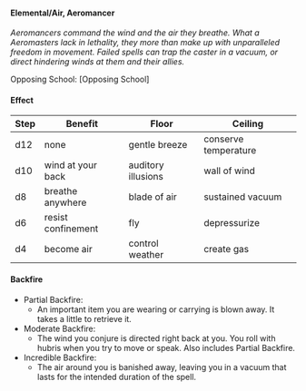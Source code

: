 #### Elemental/Air, Aeromancer
*Aeromancers command the wind and the air they breathe. What a Aeromasters lack in lethality, they more than make up with unparalleled freedom in movement.*
*Failed spells can trap the caster in a vacuum, or direct hindering winds at them and their allies.*

Opposing School: [Opposing School]
    
#### Effect

| Step | Benefit | Floor | Ceiling |
| - | - | - | - |
| d12 | none               | gentle breeze | conserve temperature |
| d10 | wind at your back  | auditory illusions | wall of wind |
|  d8 | breathe anywhere   | blade of air | sustained vacuum |
|  d6 | resist confinement | fly | depressurize |
|  d4 | become air         | control weather | create gas |

#### Backfire
- Partial Backfire:
   - An important item you are wearing or carrying is blown away. It takes a little to retrieve it. 
- Moderate Backfire:
   - The wind you conjure is directed right back at you. You roll with hubris when you try to move or speak. Also includes Partial Backfire.
- Incredible Backfire:
   - The air around you is banished away, leaving you in a vacuum that lasts for the intended duration of the spell.
